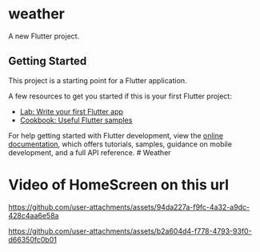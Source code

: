 # weather

A new Flutter project.

## Getting Started

This project is a starting point for a Flutter application.

A few resources to get you started if this is your first Flutter project:

- [Lab: Write your first Flutter app](https://docs.flutter.dev/get-started/codelab)
- [Cookbook: Useful Flutter samples](https://docs.flutter.dev/cookbook)

For help getting started with Flutter development, view the
[online documentation](https://docs.flutter.dev/), which offers tutorials,
samples, guidance on mobile development, and a full API reference.
#   W e a t h e r 
 
# Video of HomeScreen on this url
https://github.com/user-attachments/assets/94da227a-f9fc-4a32-a9dc-428c4aa6e58a



https://github.com/user-attachments/assets/b2a604d4-f778-4793-93f0-d66350fc0b01



 
